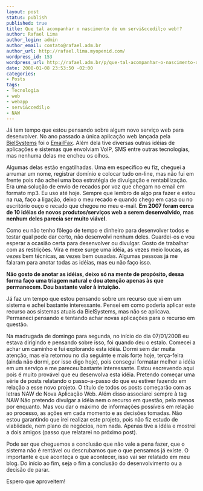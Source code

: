 ```yaml
--- 
layout: post
status: publish
published: true
title: Que tal acompanhar o nascimento de um servi&ccedil;o web!?
author: Rafael Lima
author_login: admin
author_email: contato@rafael.adm.br
author_url: http://rafael.lima.myopenid.com/
wordpress_id: 153
wordpress_url: http://rafael.adm.br/p/que-tal-acompanhar-o-nascimento-de-um-servico-web/
date: 2008-01-08 23:53:50 -02:00
categories: 
- Posts
tags: 
- Tecnologia
- web
- webapp
- servi&ccedil;o
- NAW
---
```

J&aacute; tem tempo que estou pensando sobre algum novo servi&ccedil;o web para desenvolver. No ano passado a &uacute;nica aplica&ccedil;&atilde;o web lan&ccedil;ada pela <a href="http://bielsystems.com.br">BielSystems</a> foi o <a href="http://emailfax.com.br">EmailFax</a>. Al&eacute;m dela tive diversas outras id&eacute;ias de aplica&ccedil;&otilde;es e sistemas que envolviam VoIP, SMS entre outras tecnologias, mas nenhuma delas me encheu os olhos.

Algumas delas est&atilde;o engatilhadas. Uma em espec&iacute;fico eu fiz, cheguei a arrumar um nome, registrar dom&iacute;nio e colocar tudo on-line, mas n&atilde;o fui em frente pois n&atilde;o achei uma boa estrat&eacute;gia de divulga&ccedil;&atilde;o e rentabiliza&ccedil;&atilde;o. Era uma solu&ccedil;&atilde;o de envio de recados por voz que chegam no email em formato mp3. Eu uso at&eacute; hoje. Sempre que lembro de algo pra fazer e estou na rua, fa&ccedil;o a liga&ccedil;&atilde;o, deixo o meu recado e quando chego em casa ou no escrit&oacute;rio ou&ccedil;o o recado que chegou no meu e-mail.
<strong>Em 2007 foram cerca de 10 id&eacute;ias de novos produtos/servi&ccedil;os web a serem desenvolvido, mas nenhum deles parecia ser muito vi&aacute;vel.</strong>

Como eu n&atilde;o tenho f&ocirc;lego de tempo e dinheiro para desenvolver todos e testar qual pode dar certo, n&atilde;o desenvolvi nenhum deles. Guardei-os e vou esperar a ocasi&atilde;o certa para desenvolver ou divulgar. Gosto de trabalhar com as restri&ccedil;&otilde;es.
Vira e mexe surge uma id&eacute;ia, as vezes meio loucas, as vezes bem t&eacute;cnicas, as vezes bem ousadas. Algumas pessoas j&aacute; me falaram para anotar todas as id&eacute;ias, mas eu n&atilde;o fa&ccedil;o isso.

<strong>N&atilde;o gosto de anotar as id&eacute;ias, deixo s&oacute; na mente de prop&oacute;sito, dessa forma fa&ccedil;o uma triagem natural e dou aten&ccedil;&atilde;o apenas &agrave;s que permanecem. Dou bastante valor &agrave; intui&ccedil;&atilde;o.
</strong>

J&aacute; faz um tempo que estou pensando sobre um recurso que vi em um sistema e achei bastante interessante. Pensei em como poderia aplicar este recurso aos sistemas atuais da BielSystems, mas n&atilde;o se aplicava. Permaneci pensando e tentando achar novas aplica&ccedil;&otilde;es para o recurso em quest&atilde;o.

Na madrugada de domingo para segunda, no in&iacute;cio do dia 07/01/2008 eu estava dirigindo e pensando sobre isso, foi quando deu o estalo. Comecei a achar um caminho e fui explorando esta id&eacute;ia. Dormi sem dar muita aten&ccedil;&atilde;o, mas ela retornou no dia seguinte e mais forte hoje, ter&ccedil;a-feira (ainda n&atilde;o dormi, por isso digo hoje), pois consegui formatar melhor a id&eacute;ia em um servi&ccedil;o e me pareceu bastante interessante.
Estou escrevendo aqui pois &eacute; muito prov&aacute;vel que eu desenvolva esta id&eacute;ia. Pretendo come&ccedil;ar uma s&eacute;rie de posts relatando o passo-a-passo do que eu estiver fazendo em rela&ccedil;&atilde;o a esse novo projeto. O t&iacute;tulo de todos os posts come&ccedil;ar&atilde;o com as letras NAW de Nova Aplica&ccedil;&atilde;o Web. Al&eacute;m disso associarei sempre &agrave; tag NAW
N&atilde;o pretendo divulgar a id&eacute;ia nem o recurso em quest&atilde;o, pelo menos por enquanto. Mas vou dar o m&aacute;ximo de informa&ccedil;&otilde;es poss&iacute;veis em rela&ccedil;&atilde;o ao processo, as a&ccedil;&otilde;es em cada momento e as decis&otilde;es tomadas.
N&atilde;o estou garantindo que irei realizar este projeto, pois n&atilde;o fiz estudo de viabiidade, nem plano de neg&oacute;cios, nem nada. Apenas tive a id&eacute;ia e mostrei a dois amigos (passo que relatarei no pr&oacute;ximo post).

Pode ser que cheguemos a conclus&atilde;o que n&atilde;o vale a pena fazer, que o sistema n&atilde;o &eacute; rent&aacute;vel ou descrubamos que o que pensamos j&aacute; existe. O importante e que aconte&ccedil;a o que acontecer, isso vai ser relatado em meu blog. Do in&iacute;cio ao fim, seja o fim a conclus&atilde;o do desenvolvimento ou a decis&atilde;o de parar.

Espero que aproveitem!
